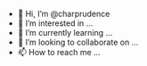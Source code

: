 - 👋 Hi, I’m @charprudence
- 👀 I’m interested in ...
- 🌱 I’m currently learning ...
- 💞️ I’m looking to collaborate on ...
- 📫 How to reach me ...

<!---
charprudence/charprudence is a ✨ special ✨ repository because its `README.md` (this file) appears on your GitHub profile.
You can click the Preview link to take a look at your changes.
--->
